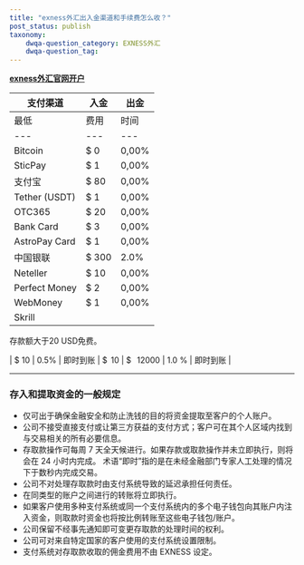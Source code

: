 ```yaml
---
title: "exness外汇出入金渠道和手续费怎么收？"
post_status: publish
taxonomy:
    dwqa-question_category: EXNESS外汇
    dwqa-question_tag:
---
```


[**exness外汇官网开户**](https://we.laowei8.com/go/exness "EXNESS")

| 支付渠道 | 入金 | 出金 |
| --- | --- | --- |
| 最低 | 费用 | 时间 | 最低 | 最高 | 费用 | 时间 |
| --- | --- | --- | --- | --- | --- | --- |
| Bitcoin | $ 0 | 0,00% | — | $  0 | $  1 百万 | 0,00% | — |
| SticPay | $ 1 | 0,00% | 即时到账 | $  1 | $   10000 | 0,00% | 即时到账 |
| 支付宝 | $ 80 | 0,00% | 即时到账 | — | — | — | — |
| Tether (USDT) | $ 1 | 0,00% | Up to 72 hours | $  100 | $   100000 | 0,00% | Up to 72 hours |
| OTC365 | $ 20 | 0,00% | — | $  20 | $   6900 | 0,00% | — |
| Bank Card | $ 3 | 0,00% | 即时到账 | $  6 | $   10000 | 0,00% | 3-5 天 |
| AstroPay Card | $ 1 | 0,00% | 即时到账 | $  1 | $   2000 | 0,00% | 即时到账 |
| 中国银联 | $ 300 | 2.0% | 即时到账 | $  20 | $   7000 | 0,00% | — |
| Neteller | $ 10 | 0,00% | 即时到账 | $  4 | $   10000 | 0,00% | 即时到账 |
| Perfect Money | $ 2 | 0,00% | 即时到账 | $  2 | $   100000 | 0,00% | 即时到账 |
| WebMoney | $ 1 | 0,00% | 即时到账 | $  1 | $  1 百万 | 0,00% | 即时到账 |
| Skrill
存款额大于20 USD免费。

 | $ 10 | 0.5% | 即时到账 | $  10 | $   12000 | 1.0 % | 即时到账 |

* * *

### 存入和提取资金的一般规定

- 仅可出于确保金融安全和防止洗钱的目的将资金提取至客户的个人账户。
- 公司不接受直接支付或让第三方获益的支付方式；客户可在其个人区域内找到与交易相关的所有必要信息。
- 存取款操作可每周 7 天全天候进行。如果存款或取款操作并未立即执行，则将会在 24 小时内完成。 术语“即时”指的是在未经金融部门专家人工处理的情况下于数秒内完成交易。
- 公司不对处理存取款时由支付系统导致的延迟承担任何责任。
- 在同类型的账户之间进行的转账将立即执行。
- 如果客户使用多种支付系统或同一个支付系统内的多个电子钱包向其账户内注入资金，则取款时资金也将按比例转账至这些电子钱包/账户。
- 公司保留不经事先通知即可变更存取款的处理时间的权利。
- 公司可对来自特定国家的客户使用的支付系统设置限制。
- 支付系统对存取款收取的佣金费用不由 EXNESS 设定。
